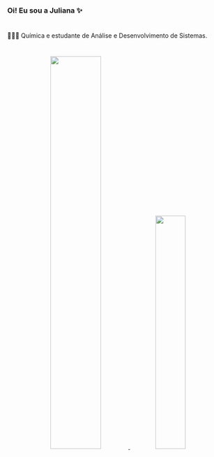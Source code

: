 ### Oi! Eu sou a Juliana ✨
<h1>
</h1>
👩🏻‍🔬 Química e estudante de Análise e Desenvolvimento de Sistemas.

<h1>
</h1>

<div align="center">
  <a href="https://github.com/littlejwb">
  <img width="48%" src="https://github-readme-stats.vercel.app/api?username=littlejwb&show_icons=true&theme=dracula&include_all_commits=true&count_private=true"/>
  <img width="37%" src="https://github-readme-stats.vercel.app/api/top-langs/?username=littlejwb&layout=compact&langs_count=7&theme=dracula"/
</div>
